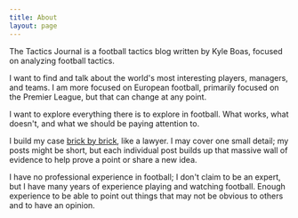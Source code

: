 ```yaml
---
title: About
layout: page
---
```


The Tactics Journal is a football tactics blog written by Kyle Boas, focused on analyzing football tactics.

I want to find and talk about the world's most interesting players, managers, and teams. I am more focused on European football, primarily focused on the Premier League, but that can change at any point.

I want to explore everything there is to explore in football. What works, what doesn't, and what we should be paying attention to.

I build my case [brick by brick](https://tacticsjournal.com/2024/11/30/brick-by-brick/), like a lawyer. I may cover one small detail; my posts might be short, but each individual post builds up that massive wall of evidence to help prove a point or share a new idea.

I have no professional experience in football; I don't claim to be an expert, but I have many years of experience playing and watching football. Enough experience to be able to point out things that may not be obvious to others and to have an opinion.